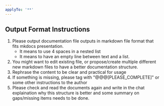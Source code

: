 ```yaml
---
applyTo: '**'
---
```


## Output Format Instructions

1. Please output documentation file outputs in markdown file format that fits mkdocs presentation.
    * It means to use 4 spaces in a nested list
    * It means to have an empty line between text and a list.
2. You might want to edit existing file, or propose/create multiple different new markdown files to have a better documentation structure.
3. Rephrase the content to be clear and practical for usage
4. If something is missing, please tag with "@@@[PLEASE_COMPLETE]" or some other instructions to the author
5. Please check and read the documents again and write in the chat explaination why this structure is better and some summary on gaps/missing items needs to be done.